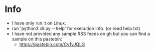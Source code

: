 # Info
- I have only run it on Linux.
- run 'python3 cli.py --help' for execution info. (or read help.txt)
- I have not provided any sample RSS feeds on gh but you can find a sample on this pastebin:
    - https://pastebin.com/Cv1vJQLG

